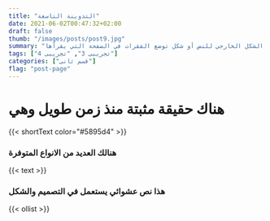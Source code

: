 ```yaml
---
title: "التدوينة التاسعة"
date: 2021-06-02T00:47:32+02:00
draft: false
thumb: "/images/posts/post9.jpg"
summary: "هناك حقيقة مثبتة منذ زمن طويل وهي أن المحتوى المقروء لصفحة ما سيلهي القارئ عن التركيز على الشكل الخارجي للنص أو شكل توضع الفقرات في الصفحة التي يقرأها"
tags: ["تجريبى 3", "تجريبى 4"]
categories: ["قسم ثانى"]
flag: "post-page"
---
```


# هناك حقيقة مثبتة منذ زمن طويل وهي

{{< shortText color="#5895d4" >}}

### هنالك العديد من الانواع المتوفرة

{{< text >}}

### هذا نص عشوائي يستعمل في التصميم والشكل

{{< ollist >}}